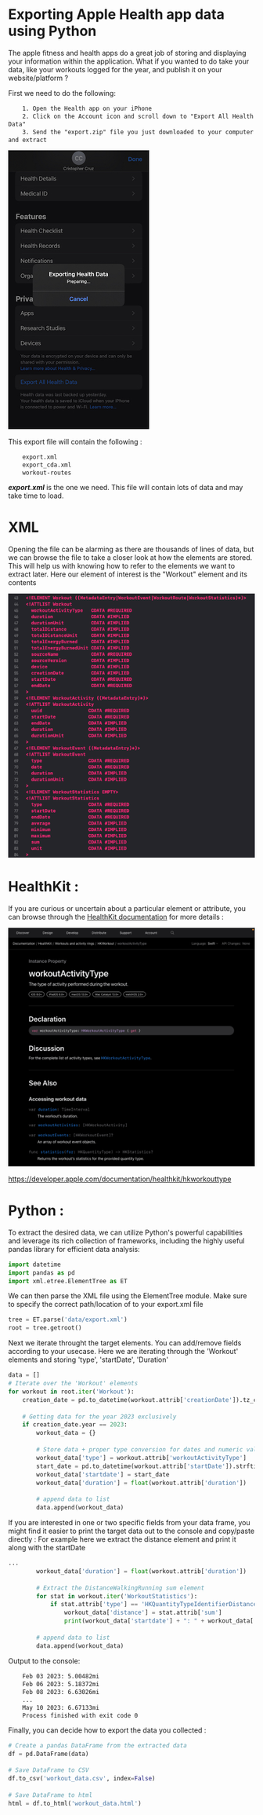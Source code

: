 # Exporting Apple Health app data using Python

The apple fitness and health apps do a great job of storing and displaying your information within the application. What if you wanted to do take your data, like your workouts logged for the year, and publish it on your website/platform ? 

First we need to do the following: 

        1. Open the Health app on your iPhone
        2. Click on the Account icon and scroll down to "Export All Health Data"
        3. Send the "export.zip" file you just downloaded to your computer and extract

![Alt text](export.jpeg)

This export file will contain the following : 

        export.xml
        export_cda.xml
        workout-routes

***export.xml*** is the one we need. This file will contain lots of data and may take time to load.


# XML 


Opening the file can be alarming as there are thousands of lines of data, but we can browse the file to take a closer look at how the elements are stored. This will help us with knowing how to refer to the elements we want to extract later. Here our element of interest is the "Workout" element and its contents

![Alt text](workout.png)


# HealthKit :

If you are curious or uncertain about a particular element or attribute, you can browse through the [HealthKit documentation](https://developer.apple.com/documentation/healthkit) for more details :

![Alt text](workoutactivitytype.png)


https://developer.apple.com/documentation/healthkit/hkworkouttype



# Python :

To extract the desired data, we can utilize Python's powerful capabilities and leverage its rich collection of frameworks, including the highly useful pandas library for efficient data analysis:
```python
import datetime
import pandas as pd
import xml.etree.ElementTree as ET
```

We can then parse the XML file using the ElementTree module. Make sure to specify the correct path/location of to your export.xml file 
```python
tree = ET.parse('data/export.xml')
root = tree.getroot()
```

Next we iterate throught the target elements. You can add/remove fields according to your usecase. Here we are iterating through the 'Workout' elements and storing 'type', 'startDate', 'Duration'
```python
data = []
# Iterate over the 'Workout' elements
for workout in root.iter('Workout'):
    creation_date = pd.to_datetime(workout.attrib['creationDate']).tz_convert(None)

    # Getting data for the year 2023 exclusively
    if creation_date.year == 2023:
        workout_data = {}
        
        # Store data + proper type conversion for dates and numeric values
        workout_data['type'] = workout.attrib['workoutActivityType']
        start_date = pd.to_datetime(workout.attrib['startDate']).strftime('%b %d %Y')
        workout_data['startdate'] = start_date
        workout_data['duration'] = float(workout.attrib['duration'])
    
        # append data to list        
        data.append(workout_data)
```


If you are interested in one or two specific fields from your data frame, you might find it easier to print the target data out to the console and copy/paste directly : For example here we extract the distance element and print it along with the startDate

```python
...
        workout_data['duration'] = float(workout.attrib['duration'])

        # Extract the DistanceWalkingRunning sum element
        for stat in workout.iter('WorkoutStatistics'):
            if stat.attrib['type'] == 'HKQuantityTypeIdentifierDistanceWalkingRunning':
                workout_data['distance'] = stat.attrib['sum']
                print(workout_data['startdate'] + ": " + workout_data['distance'] + "mi")

        # append data to list        
        data.append(workout_data)
```
Output to the console: <br>

        Feb 03 2023: 5.00482mi
        Feb 06 2023: 5.18372mi
        Feb 08 2023: 6.63026mi
        ...
        May 10 2023: 6.67133mi
        Process finished with exit code 0


Finally, you can decide how to export the data you collected : 
```python
# Create a pandas DataFrame from the extracted data
df = pd.DataFrame(data)

# Save DataFrame to CSV
df.to_csv('workout_data.csv', index=False)

# Save DataFrame to html
html = df.to_html('workout_data.html')
```

